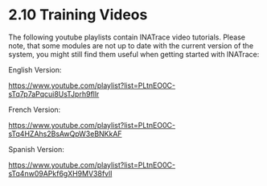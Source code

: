 # 2.10 Training Videos 

The following youtube playlists contain INATrace video tutorials. Please note, that some modules are not up to date with the current version of the system, you might still find them useful when getting started with INATrace:

English Version:

https://www.youtube.com/playlist?list=PLtnEO0C-sTq7p7aPqcui8UsTJprh9fllr

French Version: 

https://www.youtube.com/playlist?list=PLtnEO0C-sTq4HZAhs2BsAwQpW3eBNKkAF

Spanish Version:

https://www.youtube.com/playlist?list=PLtnEO0C-sTq4nw09APkf6gXH9MV38fvll
